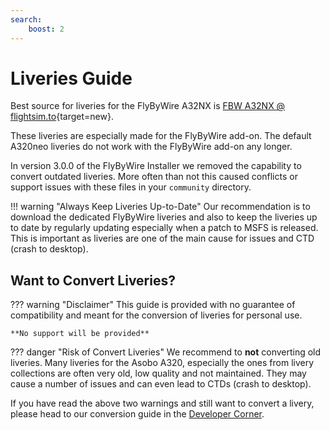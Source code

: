 ```yaml
---
search:
    boost: 2
---
```


# Liveries Guide

Best source for liveries for the FlyByWire A32NX is [FBW A32NX @ flightsim.to](https://flightsim.to/c/liveries/flybywire-a32nx/most-downloaded){target=new}.

These liveries are especially made for the FlyByWire add-on. The default A320neo liveries do not work with the FlyByWire add-on any longer.

In version 3.0.0 of the FlyByWire Installer we removed the capability to convert outdated liveries. More often than not this caused conflicts or support issues with these files in your `community` directory.

!!! warning "Always Keep Liveries Up-to-Date"
    Our recommendation is to download the dedicated FlyByWire liveries and also to keep the liveries up to date by regularly updating especially when a patch to MSFS is released. This is important as liveries are one of the main cause for issues and CTD (crash to desktop).

## Want to Convert Liveries?

??? warning "Disclaimer"
    This guide is provided with no guarantee of compatibility and meant for the conversion of liveries for personal use.

    **No support will be provided**

??? danger "Risk of Convert Liveries"
    We recommend to **not** converting old liveries. Many liveries for the Asobo A320, especially the ones from livery collections are often very old, low quality and not maintained. They 
    may cause a number of issues and can even lead to CTDs (crash to desktop).

If you have read the above two warnings and still want to convert a livery, please head to our conversion guide in the [Developer Corner](../dev-corner/livery-conversion.md).
